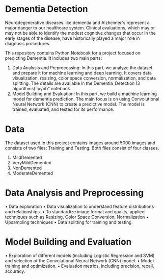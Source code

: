 # Dementia Detection

Neurodegenerative diseases like dementia and Alzheimer's represent a major danger to our healthcare system. Clinical evaluations, which may or may not be able to identify the modest cognitive changes that occur in the early stages of the disease, have historically played a major role in diagnosis procedures.

This repository contains Python Notebook for a project focused on predicting Dementia. It includes two main parts:

1.	Data Analysis and Preprocessing: In this part, we analyze the dataset and prepare it for machine learning and deep learning. It covers data visualization, resizing, color space conversion, normalization, and data splitting. The details are available in the Dementia_Detection (3 algorithms).ipynb" notebook.
2.	Model Building and Evaluation: In this part, we build a machine learning model for dementia prediction. The main focus is on using Convolutional Neural Network (CNN) to create a predictive model. The model is trained, evaluated, and tested for its performance.


# Data
The dataset used in this project contains images around 5000 images and consists of two files: Training and Testing. Both files consist of four classes.
1. MildDemented
2. VeryMildDemented
3. NonDemented
4. ModerateDemented

# Data Analysis and Preprocessing
•	Data exploration
•	Data visualization to understand feature distributions and relationships.
•	To standardize image format and quality, applied techniques such as Resizing, Color Space Conversion, Normalization
•	Upsampling techniques
•	Data splitting for training and testing.


# Model Building and Evaluation
•	Exploration of different models (including Logistic Regression and SVM) and selection of the Convolutional Neural Network (CNN) model.
•	Model training and optimization.
•	Evaluation metrics, including precision, recall, accuracy.

